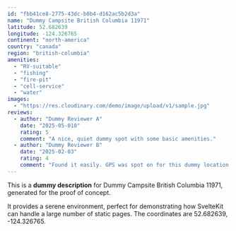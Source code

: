 ```yaml
---
id: "fbb41ce8-2775-43dc-b0b4-d162ac5b2d3a"
name: "Dummy Campsite British Columbia 11971"
latitude: 52.682639
longitude: -124.326765
continent: "north-america"
country: "canada"
region: "british-columbia"
amenities:
  - "RV-suitable"
  - "fishing"
  - "fire-pit"
  - "cell-service"
  - "water"
images:
  - "https://res.cloudinary.com/demo/image/upload/v1/sample.jpg"
reviews:
  - author: "Dummy Reviewer A"
    date: "2025-05-010"
    rating: 5
    comment: "A nice, quiet dummy spot with some basic amenities."
  - author: "Dummy Reviewer B"
    date: "2025-02-03"
    rating: 4
    comment: "Found it easily. GPS was spot on for this dummy location."
---
```


This is a **dummy description** for Dummy Campsite British Columbia 11971, generated for the proof of concept.

It provides a serene environment, perfect for demonstrating how SvelteKit can handle a large number of static pages. The coordinates are 52.682639, -124.326765.
